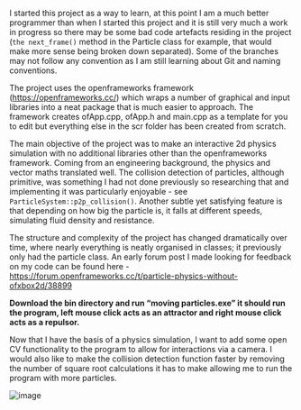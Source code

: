 I started this project as a way to learn, at this point I am a much better programmer than when I started this project and it is still very much a work in progress so there may be some bad code artefacts residing in the project (```the next_frame()``` method in the Particle class for example, that would make more sense being broken down separated). Some of the branches may not follow any convention as I am still learning about Git and naming conventions.

The project uses the openframeworks framework (https://openframeworks.cc/) which wraps a number of graphical and input libraries into a neat package that is much easier to approach. The framework creates ofApp.cpp, ofApp.h and main.cpp as a template for you to edit but everything else in the scr folder has been created from scratch. 

The main objective of the project was to make an interactive 2d physics simulation with no additional libraries other than the openframeworks framework. Coming from an engineering background, the physics and vector maths translated well. The collision detection of particles, although primitive, was something I had not done previously so researching that and implementing it was particularly enjoyable - see ```ParticleSystem::p2p_collision()```. Another subtle yet satisfying feature is that depending on how big the particle is, it falls at different speeds, simulating fluid density and resistance.

The structure and complexity of the project has changed dramatically over time, where nearly everything is neatly organised in classes; it previously only had the particle class. An early forum post I made looking for feedback on my code can be found here - https://forum.openframeworks.cc/t/particle-physics-without-ofxbox2d/38899

**Download the bin directory and run “moving particles.exe” it should run the program, left mouse click acts as an attractor and right mouse click acts as a repulsor.**

Now that I have the basis of a physics simulation, I want to add some open CV functionality to the program to allow for interactions via a camera. I would also like to make the collision detection function faster by removing the number of square root calculations it has to make allowing me to run the program with more particles.

![image](https://user-images.githubusercontent.com/88803350/169156877-9483a6f4-75bc-4adf-b880-e190bacf85cd.png)


